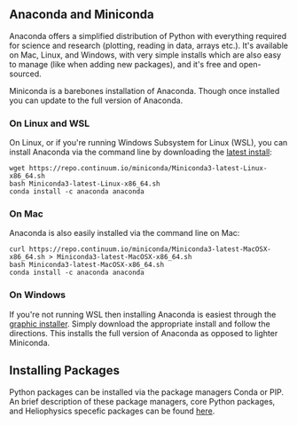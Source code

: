 ## Anaconda and Miniconda

Anaconda offers a simplified distribution of Python with everything required for science and research (plotting, reading in data, arrays etc.). It's available on Mac, Linux, and Windows, with very simple installs which are also easy to manage (like when adding new packages), and it's free and open-sourced.

Miniconda is a barebones installation of Anaconda. Though once installed you can update to the full version of Anaconda.


### On Linux and WSL

On Linux, or if you're running Windows Subsystem for Linux (WSL), you can install Anaconda via the command line by downloading the [latest install][5]:

```
wget https://repo.continuum.io/miniconda/Miniconda3-latest-Linux-x86_64.sh 
bash Miniconda3-latest-Linux-x86_64.sh
conda install -c anaconda anaconda 
```

### On Mac

Anaconda is also easily installed via the command line on Mac:

```
curl https://repo.continuum.io/miniconda/Miniconda3-latest-MacOSX-x86_64.sh > Miniconda3-latest-MacOSX-x86_64.sh 
bash Miniconda3-latest-MacOSX-x86_64.sh
conda install -c anaconda anaconda 
```

### On Windows

If you're not running WSL then installing Anaconda is easiest through the [graphic installer][6]. Simply download the appropriate install and follow the directions. This installs the full version of Anaconda as opposed to lighter Miniconda.

## Installing Packages

Python packages can be installed via the package managers Conda or PIP. An brief description of these package managers, core Python packages, and Heliophysics specefic packages can be found [here][7].




[1]:https://github.blog/2018-11-15-state-of-the-octoverse-top-programming-languages/
[2]:https://www.microsoft.com/en-us/p/python-37/9nj46sx7x90p?activetab=pivot:overviewtab 
[3]:https://devblogs.microsoft.com/python/python-in-the-windows-10-may-2019-update/
[4]:https://www.anaconda.com/
[5]:https://repo.continuum.io/
[6]:https://www.anaconda.com/distribution/
[7]:https://github.com/kylermurphy/gem_2019/blob/master/PackageInstall.md